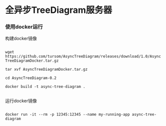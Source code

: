 <h1>全异步TreeDiagram服务器</h1>

<h3>使用docker运行</h3>

构建docker镜像

<code>
wget https://github.com/tursom/AsyncTreeDiagram/releases/download/1.0/AsyncTreeDiagramDocker.tar.gz<br>
tar xvf AsyncTreeDiagramDocker.tar.gz<br>
cd AsyncTreeDiagram-0.2<br>
docker build -t async-tree-diagram .<br>
</code>

运行docker镜像

<code>
docker run -it --rm -p 12345:12345 --name my-running-app async-tree-diagram
</code>